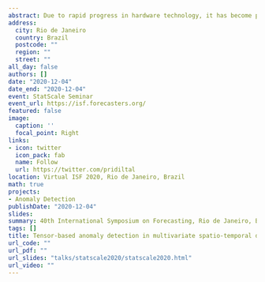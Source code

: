 ```yaml
---
abstract: Due to rapid progress in hardware technology, it has become possible for many sensors to capture multiple parameters or multiple measurements simultaneously, which ultimately leads to multivariate spatio-temporal data. This work develops a framework for detecting anomalies in data with tensor (multiway) structure which make traditional matrix-based spectral methods for anomaly detection inadequate for such data. An anomaly is defined as an observation that is very unlikely given the forecast distribution for the corresponding time period. This work extends the previous oddstream framework for one-dimensional multivariate streaming data to multidimensional multivariate streaming data context using tensor analysis. Identi- fication of locations or time periods related to anomalous behaviours using all the information obtained from the multiple measurements is the main goal of the appli- cations relate to the topic. This work makes two fundamental contributions. First, it proposes a framework that provides early detection of anomalies in multivariate spatio-temporal data. The proposed framework first derives a feature space from multivariate spatio-temporal data using tensor decomposition. Then it forecasts a boundary for the systems??? typical behavior. A sliding window method is then used to test for anomalous series within the newly arrived collection of multivariate series. An approach based on extreme value theory is used for the typical boundary predic- tion process. Second, it proposes a method to deal with class overlapping problem which in turn allows to detect potential anomalies at their early stages. The wide applicability and usefulness of this proposed framework will be demonstrated using various synthetic and real world datasets. This framework is implemented in the open source R package mask. We show that the proposed algorithm can work well in the presence of noisy non-stationarity data within multiple classes of time series with class imbalance and class overlapping problems.
address:
  city: Rio de Janeiro
  country: Brazil
  postcode: ""
  region: ""
  street: ""
all_day: false
authors: []
date: "2020-12-04"
date_end: "2020-12-04"
event: StatScale Seminar
event_url: https://isf.forecasters.org/
featured: false
image:
  caption: ''
  focal_point: Right
links:
- icon: twitter
  icon_pack: fab
  name: Follow
  url: https://twitter.com/pridiltal
location: Virtual ISF 2020, Rio de Janeiro, Brazil
math: true
projects:
- Anomaly Detection
publishDate: "2020-12-04"
slides: 
summary: 40th International Symposium on Forecasting, Rio de Janeiro, Brazil
tags: []
title: Tensor-based anomaly detection in multivariate spatio-temporal data
url_code: ""
url_pdf: ""
url_slides: "talks/statscale2020/statscale2020.html" 
url_video: ""
---
```




